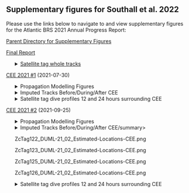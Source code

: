 <html>
<head>
  <meta charset='UTF-8'><meta name='viewport' content='width=device-width initial-scale=1'>
</head>
<body>

<h2>Supplementary figures for Southall et al. 2022</h2>

<div class="instructions"><p>Please use the links below to navigate to and view supplementary figures for the Atlantic BRS 2021 Annual Progress Report:</p></div>

<p><a href='https://duke.box.com/v/atlanticbrs-2021-sup-figs'>Parent Directory for Supplementary Figures</a></p>
<p><a href='https://duke.box.com/v/southall-etal-2022-final'>Final Report</a></p>

<ul><details>
  <summary><a href='https://duke.box.com/v/report2021-whole-sattag-tracks'>Satellite tag whole tracks</a></summary>
</details></ul>

<p><a href="https://duke.box.com/v/report2021-cee-21-01">CEE 2021 #1</a> (2021-07-30)</p>
<ul><details>
  <summary>Propagation Modelling Figures</summary>
  <p>2021_10_28 July run_10m_END.png</p>
  <p>2021_10_28 July run_10m_START.png</p>
  <p>2021_11_28 July run_900m_END.png</p>
  <p>2021_11_28 July run_900m_START.png</p>
  <p>2021_12_29 July run_10m_END.png</p>
  <p>2021_12_29 July run_10m_START.png</p>
  <p>2021_13_29 July run_1000m_END.png</p>
  <p>2021_13_29 July run_1000m_START.png</p>
  <p>2021_14_30 July run_10m_END.png</p>
  <p>2021_14_30 July run_10m_START.png</p>
  <p>2021_15_30 July run_500m_END.png</p>
  <p>2021_15_30 July run_500m_START.png</p>
  <p>2021_16_30 July run_1200m_END.png</p>
  <p>2021_16_30 July run_1200m_START.png</p>
  <p>2021_17_30 July run_10m_END.png</p>
  <p>2021_17_30 July run_10m_START.png</p>
  <p>2021_18_30 July run_1000m_END.png</p>
  <p>2021_18_30 July run_1000m_START.png</p>
  <p>2021_19_30 July run_500m_END.png</p>
  <p>2021_19_30 July run_500m_START.png</p>
  <p>2021_20_30 July run_DURING CEE POSIT_10m.png</p>
  <p>2021_21_30 July run_DURING CEE POSIT_350m.png</p>
</details>
<details>
  <summary>Imputed Tracks Before/During/After CEE</summary>
  <p>ZcTag114_DUML-21_01_Estimated-Locations-CEE.png</p>
  <p>ZcTag115_DUML-21_01_Estimated-Locations-CEE.png</p>
  <p>ZcTag116_DUML-21_01_Estimated-Locations-CEE.png</p>
  <p>ZcTag117_DUML-21_01_Estimated-Locations-CEE.png</p>
  <p>ZcTag118_DUML-21_01_Estimated-Locations-CEE.png</p>
  <p>ZcTag119_DUML-21_01_Estimated-Locations-CEE.png</p>
  <p>ZcTag120_DUML-21_01_Estimated-Locations-CEE.png</p>
  <p>ZcTag121_DUML-21_01_Estimated-Locations-CEE.png</p>
  <p>ZcTag122_DUML-21_01_Estimated-Locations-CEE.png</p>
  <p>ZcTag123_DUML-21_01_Estimated-Locations-CEE.png</p>
  <p>ZcTag124_DUML-21_01_Estimated-Locations-CEE.png</p>
</details>
<details>
  <summary>Satellite tag dive profiles 12 and 24 hours surrounding CEE</summary>
  <p>ZcTag122_201594_cee_21_01_12hr.png</p>
  <p>ZcTag122_201594_cee_21_01_24hr.png</p>
  <p>ZcTag123_201590_cee_21_01_12hr.png</p>
  <p>ZcTag123_201590_cee_21_01_24hr.png</p>
  <p>ZcTag124_201593_cee_21_01_12hr.png</p>
  <p>ZcTag124_201593_cee_21_01_24hr.png</p>
</details></ul>

<p><a href="https://duke.box.com/v/report2020-cee-20-02">CEE 2021 #2</a> (2021-09-25)</p>
<ul><details>
  <summary>Propagation Modelling Figures</summary>
  <p>2021_23_23 Sept run_10m_START.</p>
  <p>2021_24_23 Sept run_1000m_END.</p>
  <p>2021_24_23 Sept run_1000m_START.</p>
  <p>2021_25_24 Sept early run_10m_END.</p>
  <p>2021_25_24 Sept early run_10m_START.</p>
  <p>2021_26_24 Sept early run_1600m_END.</p>
  <p>2021_26_24 Sept early run_1600m_START.</p>
  <p>2021_27_24 Sept late run_10m_END.</p>
  <p>2021_27_24 Sept late run_10m_START.</p>
  <p>2021_28_24 Sept late run_500m_START.</p>
  <p>2021_29_24 Sept late run_1200m_END.</p>
  <p>2021_29_24 Sept late run_1200m_START.</p>
  <p>2021_30_25 Sept early run_10m_END.</p>
  <p>2021_30_25 Sept early run_10m_START.</p>
  <p>2021_31_25 Sept early run_700m_END.</p>
  <p>2021_31_25 Sept early run_700m_REQUESTED.</p>
  <p>2021_31_25 Sept early run_700m_START.</p>
  <p>2021_32_25 Sept late run_10m_END.</p>
  <p>2021_32_25 Sept late run_10m_START.</p>
  <p>2021_33_25 Sept late run_500m_END.</p>
  <p>2021_33_25 Sept late run_500m_START.</p>
  <p>2021_34_25 Sept late run_900m_END.</p>
  <p>2021_34_25 Sept late run_900m_START.</p>
</details>
<details>
  <summary>Imputed Tracks Before/During/After CEE/summary>
  <p>ZcTag122_DUML-21_02_Estimated-Locations-CEE.png</p>
  <p>ZcTag123_DUML-21_02_Estimated-Locations-CEE.png</p>
  <p>ZcTag125_DUML-21_02_Estimated-Locations-CEE.png</p>
  <p>ZcTag126_DUML-21_02_Estimated-Locations-CEE.png</p>
</details>
<details>
  <summary>Satellite tag dive profiles 12 and 24 hours surrounding CEE</summary>
  <p>ZcTag125_201595_cee_21_02_12hr.png</p>
  <p>ZcTag125_201595_cee_21_02_24hr.png</p>
  <p>ZcTag126_220738_cee_21_02_12hr.png</p>
  <p>ZcTag126_220738_cee_21_02_24hr.png</p>
</details></ul>

</body>
</html>
